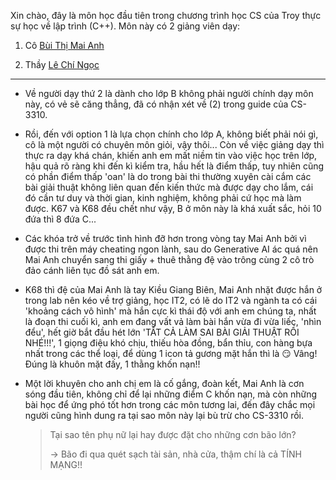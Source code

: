 Xin chào, đây là môn học đầu tiên trong chương trình học CS của Troy thực sự học về lập trình (C++). Môn này có 2 giảng viên dạy:

1. Cô [Bùi Thị Mai Anh](https://soict.hust.edu.vn/ts-bui-thi-mai-anh.html) 

2. Thầy [Lê Chí Ngọc](https://fami.hust.edu.vn/giang-vien/?name=ngoclc)

---

- Về người dạy thứ 2 là dành cho lớp B không phải người chính dạy môn này, có vẻ sẽ căng thẳng, đã có nhận xét về (2) trong guide của CS-3310.

- Rồi, đến với option 1 là lựa chọn chính cho lớp A, không biết phải nói gì, cô là một người có chuyên môn giỏi, vậy thôi... Còn về việc giảng dạy thì thực ra dạy khá chán, khiến anh em mất niềm tin vào việc học trên lớp, hậu quả rõ ràng khi đến kì kiểm tra, hầu hết là điểm thấp, tuy nhiên cũng có phần điểm thấp 'oan' là do trong bài thi thường xuyên cài cắm các bài giải thuật không liên quan đến kiến thức mà được dạy cho lắm, cái đó cần tư duy và thời gian, kinh nghiệm, không phải cứ học mà làm được. K67 và K68 đều chết như vậy, B ở môn này là khá xuất sắc, hỏi 10 đứa thì 8 đứa C... 

- Các khóa trở về trước tình hình đỡ hơn trong vòng tay Mai Anh bởi vì được thi trên máy cheating ngon lành, sau do Generative AI ác quá nên Mai Anh chuyển sang thi giấy + thuê thằng đệ vào trông cùng 2 cô trò đảo cánh liên tục đồ sát anh em.

- K68 thì đệ của Mai Anh là tay Kiều Giang Biên, Mai Anh nhặt được hắn ở trong lab nên kéo về trợ giảng, học IT2, có lẽ do IT2 và ngành ta có cái 'khoảng cách vô hình' mà hắn cực kì thái độ với anh em chúng ta, nhất là đoạn thi cuối kì, anh em đang vất vả làm bài hắn vừa đi vừa liếc, 'nhìn đểu', hết giờ bắt đầu hét lớn 'TẤT CẢ LÀM SAI BÀI GIẢI THUẬT RỒI NHÉ!!!', 1 giọng điệu khó chịu, thiếu hòa đồng, bẩn thỉu, con hàng bựa nhất trong các thể loại, để dùng 1 icon tả gương mặt hắn thì là 😏 Vâng! Đúng là khuôn mặt đấy, 1 thằng khốn nạn!! 

- Một lời khuyên cho anh chị em là cố gắng, đoàn kết, Mai Anh là cơn sóng đầu tiên, không chỉ để lại những điểm C khốn nạn, mà còn những bài học để ứng phó tốt hơn trong các môn tương lai, đến đây chắc mọi người cũng hình dung ra tại sao môn này lại bù trừ cho CS-3310 rồi.
  
  > Tại sao tên phụ nữ lại hay được đặt cho những cơn bão lớn?
  > 
  > -> Bão đi qua quét sạch tài sản, nhà cửa, thậm chí là cả TÍNH MẠNG!!
